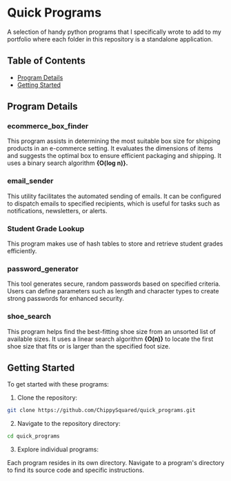 # Quick Programs

A selection of handy python programs that I specifically wrote to add to my portfolio where each folder in this repository is a standalone application.

## Table of Contents

- [Program Details](#program-details)
- [Getting Started](#getting-started)

## Program Details

### ecommerce_box_finder

This program assists in determining the most suitable box size for shipping products in an e-commerce setting. It evaluates the dimensions of items and suggests the optimal box to ensure efficient packaging and shipping. It uses a binary search algorithm **{O(log n)}.**

### email_sender

This utility facilitates the automated sending of emails. It can be configured to dispatch emails to specified recipients, which is useful for tasks such as notifications, newsletters, or alerts.

### Student Grade Lookup

This program makes use of hash tables to store and retrieve student grades efficiently. 

### password_generator

This tool generates secure, random passwords based on specified criteria. Users can define parameters such as length and character types to create strong passwords for enhanced security.

### shoe_search

This program helps find the best-fitting shoe size from an unsorted list of available sizes. It uses a linear search algorithm **{O(n)}** to locate the first shoe size that fits or is larger than the specified foot size.

## Getting Started
To get started with these programs:

1. Clone the repository:

```bash
git clone https://github.com/ChippySquared/quick_programs.git
```
2. Navigate to the repository directory:

```bash
cd quick_programs
```

3. Explore individual programs:

Each program resides in its own directory. Navigate to a program's directory to find its source code and specific instructions.